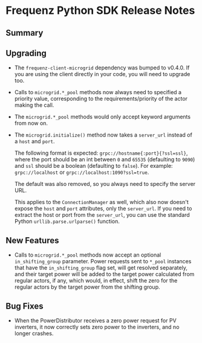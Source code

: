 # Frequenz Python SDK Release Notes

## Summary

<!-- Here goes a general summary of what this release is about -->

## Upgrading

- The `frequenz-client-microgrid` dependency was bumped to v0.4.0. If you are using the client directly in your code, you will need to upgrade too.

- Calls to `microgrid.*_pool` methods now always need to specified a priority value, corresponding to the requirements/priority of the actor making the call.

- The `microgrid.*_pool` methods would only accept keyword arguments from now on.

- The `microgrid.initialize()` method now takes a `server_url` instead of a `host` and `port`.

   The following format is expected: `grpc://hostname{:port}{?ssl=ssl}`, where the port should be an int between `0` and `65535` (defaulting to `9090`) and `ssl` should be a boolean (defaulting to `false`). For example: `grpc://localhost` or `grpc://localhost:1090?ssl=true`.

   The default was also removed, so you always need to specify the server URL.

   This applies to the `ConnectionManager` as well, which also now doesn't expose the `host` and `port` attributes, only the `server_url`. If you need to extract the host or port from the `server_url`, you can use the standard Python `urllib.parse.urlparse()` function.


## New Features

- Calls to `microgrid.*_pool` methods now accept an optional `in_shifting_group` parameter.  Power requests sent to `*_pool` instances that have the `in_shifting_group` flag set, will get resolved separately, and their target power will be added to the target power calculated from regular actors, if any, which would, in effect, shift the zero for the regular actors by the target power from the shifting group.

## Bug Fixes

- When the PowerDistributor receives a zero power request for PV inverters, it now correctly sets zero power to the inverters, and no longer crashes.
